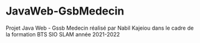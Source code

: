 # JavaWeb-GsbMedecin

Projet Java Web - Gssb Medecin réalisé par Nabil Kajeiou dans le cadre de la formation BTS SIO SLAM année 2021-2022
